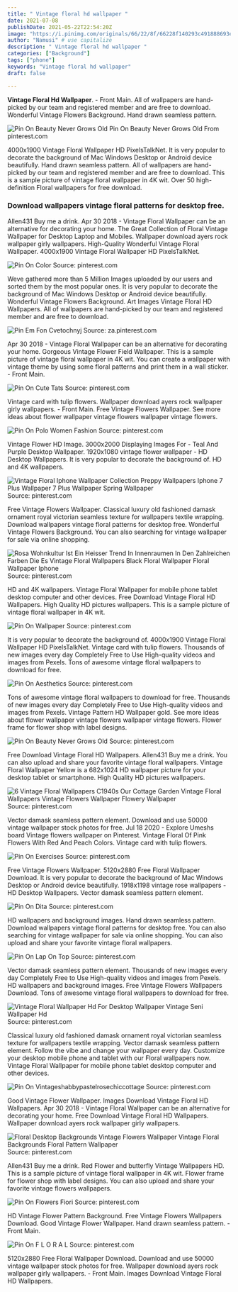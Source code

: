 ```yaml
---
title: " Vintage floral hd wallpaper "
date: 2021-07-08
publishDate: 2021-05-22T22:54:20Z
image: "https://i.pinimg.com/originals/66/22/8f/66228f140293c491888693eccbbe45cd.jpg"
author: "Namusi" # use capitalize
description: " Vintage floral hd wallpaper "
categories: ["Background"]
tags: ["phone"]
keywords: "Vintage floral hd wallpaper"
draft: false

---
```



**Vintage Floral Hd Wallpaper**. - Front Main. All of wallpapers are hand-picked by our team and registered member and are free to download. Wonderful Vintage Flowers Background. Hand drawn seamless pattern.

![Pin On Beauty Never Grows Old](https://i.pinimg.com/564x/66/31/f2/6631f247d7b458f17e62655332551cbd.jpg "Pin On Beauty Never Grows Old")
Pin On Beauty Never Grows Old From pinterest.com


4000x1900 Vintage Floral Wallpaper HD PixelsTalkNet. It is very popular to decorate the background of Mac Windows Desktop or Android device beautifully. Hand drawn seamless pattern. All of wallpapers are hand-picked by our team and registered member and are free to download. This is a sample picture of vintage floral wallpaper in 4K wit. Over 50 high-definition Floral wallpapers for free download.

### Download wallpapers vintage floral patterns for desktop free.

Allen431 Buy me a drink. Apr 30 2018 - Vintage Floral Wallpaper can be an alternative for decorating your home. The Great Collection of Floral Vintage Wallpaper for Desktop Laptop and Mobiles. Wallpaper download ayers rock wallpaper girly wallpapers. High-Quality Wonderful Vintage Floral Wallpaper. 4000x1900 Vintage Floral Wallpaper HD PixelsTalkNet.


![Pin On Color](https://i.pinimg.com/originals/c1/a6/65/c1a66557b11cb3e7558d2e95cc2db59d.jpg "Pin On Color")
Source: pinterest.com

Weve gathered more than 5 Million Images uploaded by our users and sorted them by the most popular ones. It is very popular to decorate the background of Mac Windows Desktop or Android device beautifully. Wonderful Vintage Flowers Background. Art Images Vintage Floral HD Wallpapers. All of wallpapers are hand-picked by our team and registered member and are free to download.

![Pin Em Fon Cvetochnyj](https://i.pinimg.com/originals/21/7a/11/217a1196700e7c5e78cabfb32ea05051.jpg "Pin Em Fon Cvetochnyj")
Source: za.pinterest.com

Apr 30 2018 - Vintage Floral Wallpaper can be an alternative for decorating your home. Gorgeous Vintage Flower Field Wallpaper. This is a sample picture of vintage floral wallpaper in 4K wit. You can create a wallpaper with vintage theme by using some floral patterns and print them in a wall sticker. - Front Main.

![Pin On Cute Tats](https://i.pinimg.com/originals/5e/bb/c7/5ebbc7e552c04695ac7b36f8cb5a7835.jpg "Pin On Cute Tats")
Source: pinterest.com

Vintage card with tulip flowers. Wallpaper download ayers rock wallpaper girly wallpapers. - Front Main. Free Vintage Flowers Wallpaper. See more ideas about flower wallpaper vintage flowers wallpaper vintage flowers.

![Pin On Polo Women Fashion](https://i.pinimg.com/originals/95/0e/a4/950ea42fc0041ffd896e9856bc117b88.jpg "Pin On Polo Women Fashion")
Source: pinterest.com

Vintage Flower HD Image. 3000x2000 Displaying Images For - Teal And Purple Desktop Wallpaper. 1920x1080 vintage flower wallpaper - HD Desktop Wallpapers. It is very popular to decorate the background of. HD and 4K wallpapers.

![Vintage Floral Iphone Wallpaper Collection Preppy Wallpapers Iphone 7 Plus Wallpaper 7 Plus Wallpaper Spring Wallpaper](https://i.pinimg.com/originals/f5/50/b8/f550b80aac599cc8bf8fd7cffd46b5cc.jpg "Vintage Floral Iphone Wallpaper Collection Preppy Wallpapers Iphone 7 Plus Wallpaper 7 Plus Wallpaper Spring Wallpaper")
Source: pinterest.com

Free Vintage Flowers Wallpaper. Classical luxury old fashioned damask ornament royal victorian seamless texture for wallpapers textile wrapping. Download wallpapers vintage floral patterns for desktop free. Wonderful Vintage Flowers Background. You can also searching for vintage wallpaper for sale via online shopping.

![Rosa Wohnkultur Ist Ein Heisser Trend In Innenraumen In Den Zahlreichen Farben Die Es Vintage Floral Wallpapers Black Floral Wallpaper Floral Wallpaper Iphone](https://i.pinimg.com/736x/1a/12/f0/1a12f0a90cf551b6ec36567d056736e5.jpg "Rosa Wohnkultur Ist Ein Heisser Trend In Innenraumen In Den Zahlreichen Farben Die Es Vintage Floral Wallpapers Black Floral Wallpaper Floral Wallpaper Iphone")
Source: pinterest.com

HD and 4K wallpapers. Vintage Floral Wallpaper for mobile phone tablet desktop computer and other devices. Free Download Vintage Floral HD Wallpapers. High Quality HD pictures wallpapers. This is a sample picture of vintage floral wallpaper in 4K wit.

![Pin On Wallpaper](https://i.pinimg.com/originals/ca/a9/99/caa999c116f545dea8cf835c42734279.jpg "Pin On Wallpaper")
Source: pinterest.com

It is very popular to decorate the background of. 4000x1900 Vintage Floral Wallpaper HD PixelsTalkNet. Vintage card with tulip flowers. Thousands of new images every day Completely Free to Use High-quality videos and images from Pexels. Tons of awesome vintage floral wallpapers to download for free.

![Pin On Aesthetics](https://i.pinimg.com/originals/b0/4e/80/b04e802be7da290f42b748538abec076.jpg "Pin On Aesthetics")
Source: pinterest.com

Tons of awesome vintage floral wallpapers to download for free. Thousands of new images every day Completely Free to Use High-quality videos and images from Pexels. Vintage Pattern HD Wallpaper gold. See more ideas about flower wallpaper vintage flowers wallpaper vintage flowers. Flower frame for flower shop with label designs.

![Pin On Beauty Never Grows Old](https://i.pinimg.com/564x/66/31/f2/6631f247d7b458f17e62655332551cbd.jpg "Pin On Beauty Never Grows Old")
Source: pinterest.com

Free Download Vintage Floral HD Wallpapers. Allen431 Buy me a drink. You can also upload and share your favorite vintage floral wallpapers. Vintage Floral Wallpaper Yellow is a 682x1024 HD wallpaper picture for your desktop tablet or smartphone. High Quality HD pictures wallpapers.

![6 Vintage Floral Wallpapers C1940s Our Cottage Garden Vintage Floral Wallpapers Vintage Flowers Wallpaper Flowery Wallpaper](https://i.pinimg.com/originals/75/79/be/7579be548affc015d44009ce7ce3ec4c.jpg "6 Vintage Floral Wallpapers C1940s Our Cottage Garden Vintage Floral Wallpapers Vintage Flowers Wallpaper Flowery Wallpaper")
Source: pinterest.com

Vector damask seamless pattern element. Download and use 50000 vintage wallpaper stock photos for free. Jul 18 2020 - Explore Umeshs board Vintage flowers wallpaper on Pinterest. Vintage Floral Of Pink Flowers With Red And Peach Colors. Vintage card with tulip flowers.

![Pin On Exercises](https://i.pinimg.com/originals/5f/15/33/5f1533ce14e66147b2a236cfd22cd154.jpg "Pin On Exercises")
Source: pinterest.com

Free Vintage Flowers Wallpaper. 5120x2880 Free Floral Wallpaper Download. It is very popular to decorate the background of Mac Windows Desktop or Android device beautifully. 1918x1198 vintage rose wallpapers - HD Desktop Wallpapers. Vector damask seamless pattern element.

![Pin On Dita](https://i.pinimg.com/originals/ab/84/81/ab8481704ff15fbe3469bc834d5d0293.jpg "Pin On Dita")
Source: pinterest.com

HD wallpapers and background images. Hand drawn seamless pattern. Download wallpapers vintage floral patterns for desktop free. You can also searching for vintage wallpaper for sale via online shopping. You can also upload and share your favorite vintage floral wallpapers.

![Pin On Lap On Top](https://i.pinimg.com/originals/1f/f1/b8/1ff1b8abad59ca2a6b4eba744e10b923.jpg "Pin On Lap On Top")
Source: pinterest.com

Vector damask seamless pattern element. Thousands of new images every day Completely Free to Use High-quality videos and images from Pexels. HD wallpapers and background images. Free Vintage Flowers Wallpapers Download. Tons of awesome vintage floral wallpapers to download for free.

![Vintage Floral Wallpaper Hd For Desktop Wallpaper Vintage Seni Wallpaper Hd](https://i.pinimg.com/originals/39/26/94/3926942bc742ea7556a90e08267b7ab6.jpg "Vintage Floral Wallpaper Hd For Desktop Wallpaper Vintage Seni Wallpaper Hd")
Source: pinterest.com

Classical luxury old fashioned damask ornament royal victorian seamless texture for wallpapers textile wrapping. Vector damask seamless pattern element. Follow the vibe and change your wallpaper every day. Customize your desktop mobile phone and tablet with our Floral wallpapers now. Vintage Floral Wallpaper for mobile phone tablet desktop computer and other devices.

![Pin On Vintageshabbypastelrosechiccottage](https://i.pinimg.com/originals/74/b1/e5/74b1e579e2e82cd5736ae4ab05e0a3c2.jpg "Pin On Vintageshabbypastelrosechiccottage")
Source: pinterest.com

Good Vintage Flower Wallpaper. Images Download Vintage Floral HD Wallpapers. Apr 30 2018 - Vintage Floral Wallpaper can be an alternative for decorating your home. Free Download Vintage Floral HD Wallpapers. Wallpaper download ayers rock wallpaper girly wallpapers.

![Floral Desktop Backgrounds Vintage Flowers Wallpaper Vintage Floral Backgrounds Floral Pattern Wallpaper](https://i.pinimg.com/originals/7b/6c/b2/7b6cb2a899e06a55cae4def66cebb4e6.jpg "Floral Desktop Backgrounds Vintage Flowers Wallpaper Vintage Floral Backgrounds Floral Pattern Wallpaper")
Source: pinterest.com

Allen431 Buy me a drink. Red Flower and butterfly Vintage Wallpapers HD. This is a sample picture of vintage floral wallpaper in 4K wit. Flower frame for flower shop with label designs. You can also upload and share your favorite vintage flowers wallpapers.

![Pin On Flowers Fiori](https://i.pinimg.com/originals/73/61/3e/73613ee87b2e173963dafef12a3c30ed.jpg "Pin On Flowers Fiori")
Source: pinterest.com

HD Vintage Flower Pattern Background. Free Vintage Flowers Wallpapers Download. Good Vintage Flower Wallpaper. Hand drawn seamless pattern. - Front Main.

![Pin On F L O R A L](https://i.pinimg.com/originals/66/22/8f/66228f140293c491888693eccbbe45cd.jpg "Pin On F L O R A L")
Source: pinterest.com

5120x2880 Free Floral Wallpaper Download. Download and use 50000 vintage wallpaper stock photos for free. Wallpaper download ayers rock wallpaper girly wallpapers. - Front Main. Images Download Vintage Floral HD Wallpapers.

